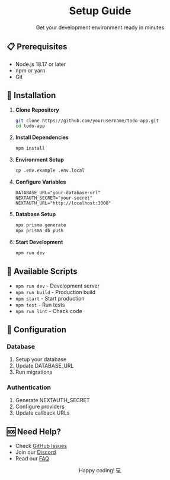 <div align="center">
  <h1>Setup Guide</h1>
  <p>Get your development environment ready in minutes</p>
</div>

## 📋 Prerequisites

- Node.js 18.17 or later
- npm or yarn
- Git

## 🚀 Installation

1. **Clone Repository**
   ```bash
   git clone https://github.com/yourusername/todo-app.git
   cd todo-app
   ```

2. **Install Dependencies**
   ```bash
   npm install
   ```

3. **Environment Setup**
   ```bash
   cp .env.example .env.local
   ```

4. **Configure Variables**
   ```env
   DATABASE_URL="your-database-url"
   NEXTAUTH_SECRET="your-secret"
   NEXTAUTH_URL="http://localhost:3000"
   ```

5. **Database Setup**
   ```bash
   npx prisma generate
   npx prisma db push
   ```

6. **Start Development**
   ```bash
   npm run dev
   ```

## 📝 Available Scripts

- `npm run dev` - Development server
- `npm run build` - Production build
- `npm start` - Start production
- `npm test` - Run tests
- `npm run lint` - Check code

## 🔧 Configuration

### Database

1. Setup your database
2. Update DATABASE_URL
3. Run migrations

### Authentication

1. Generate NEXTAUTH_SECRET
2. Configure providers
3. Update callback URLs

## 🆘 Need Help?

- Check [GitHub Issues](https://github.com/yourusername/todo-app/issues)
- Join our [Discord](your-discord-link)
- Read our [FAQ](docs/FAQ.md)

<div align="center">
  <p>Happy coding! 💻</p>
</div>